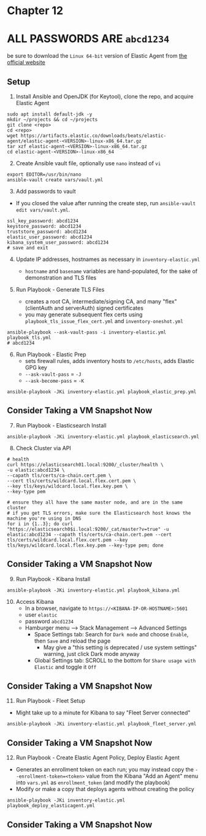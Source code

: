 # Chapter 12

# ALL PASSWORDS ARE `abcd1234`

be sure to download the `Linux 64-bit` version of Elastic Agent from [the official website](https://www.elastic.co/downloads/elastic-agent)

## Setup

1. Install Ansible and OpenJDK (for Keytool), clone the repo, and acquire Elastic Agent
```
sudo apt install default-jdk -y
mkdir ~/projects && cd ~/projects
git clone <repo>
cd <repo>
wget https://artifacts.elastic.co/downloads/beats/elastic-agent/elastic-agent-<VERSION>-linux-x86_64.tar.gz
tar xzf elastic-agent-<VERSION>-linux-x86_64.tar.gz
cd elastic-agent-<VERSION>-linux-x86_64
```

2. Create Ansible vault file, optionally use `nano` instead of `vi`
```
export EDITOR=/usr/bin/nano
ansible-vault create vars/vault.yml
```

3. Add passwords to vault
- If you closed the value after running the create step, run `ansible-vault edit vars/vault.yml`.
```
ssl_key_password: abcd1234
keystore_password: abcd1234
truststore_password: abcd1234
elastic_user_password: abcd1234
kibana_system_user_password: abcd1234
# save and exit
```

4. Update IP addresses, hostnames as necessary in `inventory-elastic.yml`
	- `hostname` and `basename` variables are hand-populated, for the sake of demonstration and TLS files

5. Run Playbook - Generate TLS Files
	- creates a root CA, intermediate/signing CA, and many "flex" (clientAuth and serverAuth) signed certificates
	- you may generate subsequent flex certs using `playbook_tls_issue_flex_cert.yml` and `inventory-oneshot.yml`
```
ansible-playbook --ask-vault-pass -i inventory-elastic.yml playbook_tls.yml
# abcd1234
```

6. Run Playbook - Elastic Prep
	- sets firewall rules, adds inventory hosts to `/etc/hosts`, adds Elastic GPG key
	- `--ask-vault-pass` = `-J`
	- `--ask-become-pass` = `-K`
```
ansible-playbook -JKi inventory-elastic.yml playbook_elastic_prep.yml
```

## Consider Taking a VM Snapshot Now

7. Run Playbook - Elasticsearch Install
```
ansible-playbook -JKi inventory-elastic.yml playbook_elasticsearch.yml
```

8. Check Cluster via API
```
# health
curl https://elasticsearch01.local:9200/_cluster/health \
-u elastic:abcd1234 \
--capath tls/certs/ca-chain.cert.pem \
--cert tls/certs/wildcard.local.flex.cert.pem \
--key tls/keys/wildcard.local.flex.key.pem \
--key-type pem

# ensure they all have the same master node, and are in the same cluster
# if you get TLS errors, make sure the Elasticsearch host knows the machine you're using in DNS
for i in {1..3}; do curl "https://elasticsearch0$i.local:9200/_cat/master?v=true" -u elastic:abcd1234 --capath tls/certs/ca-chain.cert.pem --cert tls/certs/wildcard.local.flex.cert.pem --key tls/keys/wildcard.local.flex.key.pem --key-type pem; done
```

## Consider Taking a VM Snapshot Now

9. Run Playbook - Kibana Install
```
ansible-playbook -JKi inventory-elastic.yml playbook_kibana.yml
```

10. Access Kibana
	- In a browser, navigate to `https://<KIBANA-IP-OR-HOSTNAME>:5601`
	- user `elastic`
	- password `abcd1234`
	- Hamburger menu --> Stack Management --> Advanced Settings
		- Space Settings tab: Search for `Dark mode` and choose `Enable`, then `Save` and reload the page
			- May give a "this setting is deprecated / use system settings" warning, just click Dark mode anyway
		- Global Settings tab: SCROLL to the bottom for `Share usage with Elastic` and toggle it `Off`

## Consider Taking a VM Snapshot Now

11. Run Playbook - Fleet Setup
- Might take up to a minute for Kibana to say "Fleet Server connected"
```
ansible-playbook -JKi inventory-elastic.yml playbook_fleet_server.yml
```

## Consider Taking a VM Snapshot Now

12. Run Playbook - Create Elastic Agent Policy, Deploy Elastic Agent
- Generates an enrollment token on each run; you may instead copy the `--enrollment-token=<token>` value from the Kibana "Add an Agent" menu into `vars.yml` as `enrollment_token` (and modify the playbook)
- Modify or make a copy that deploys agents without creating the policy
```
ansible-playbook -JKi inventory-elastic.yml playbook_deploy_elasticagent.yml
```

## Consider Taking a VM Snapshot Now
